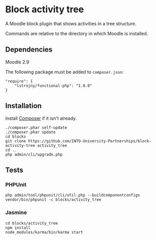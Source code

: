 # Block activity tree

A Moodle block plugin that shows activities in a tree structure.

Commands are relative to the directory in which Moodle is installed.

## Dependencies

Moodle 2.9

The following package must be added to `composer.json`:

    "require": {
        "lstrojny/functional-php": "1.0.0"
    }

## Installation

Install [Composer](https://getcomposer.org/download/) if it isn't already.

    ./composer.phar self-update
    ./composer.phar update
    cd blocks
    git clone https://github.com/INTO-University-Partnerships/block-activity-tree activity_tree
    cd ..
    php admin/cli/upgrade.php

## Tests

### PHPUnit

    php admin/tool/phpunit/cli/util.php --buildcomponentconfigs
    vendor/bin/phpunit -c blocks/activity_tree

### Jasmine

    cd blocks/activity_tree
    npm install
    node_modules/karma/bin/karma start
